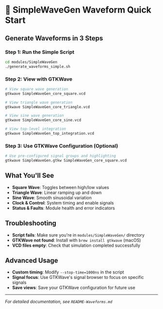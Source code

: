 # 🚀 SimpleWaveGen Waveform Quick Start

## **Generate Waveforms in 3 Steps**

### **Step 1: Run the Simple Script**
```bash
cd modules/SimpleWaveGen
./generate_waveforms_simple.sh
```

### **Step 2: View with GTKWave**
```bash
# View square wave generation
gtkwave SimpleWaveGen_core_square.vcd

# View triangle wave generation  
gtkwave SimpleWaveGen_core_triangle.vcd

# View sine wave generation
gtkwave SimpleWaveGen_core_sine.vcd

# View top-level integration
gtkwave SimpleWaveGen_top_integration.vcd
```

### **Step 3: Use GTKWave Configuration (Optional)**
```bash
# Use pre-configured signal groups and highlighting
gtkwave SimpleWaveGen.gtkw SimpleWaveGen_core_square.vcd
```

## **What You'll See**

- **Square Wave**: Toggles between high/low values
- **Triangle Wave**: Linear ramping up and down  
- **Sine Wave**: Smooth sinusoidal variation
- **Clock & Control**: System timing and enable signals
- **Status & Faults**: Module health and error indicators

## **Troubleshooting**

- **Script fails**: Make sure you're in `modules/SimpleWaveGen/` directory
- **GTKWave not found**: Install with `brew install gtkwave` (macOS)
- **VCD files empty**: Check that simulation completed successfully

## **Advanced Usage**

- **Custom timing**: Modify `--stop-time=1000ns` in the script
- **Signal focus**: Use GTKWave's signal browser to focus on specific signals
- **Save views**: Save your GTKWave configuration for future use

---
*For detailed documentation, see `README-Waveforms.md`*

